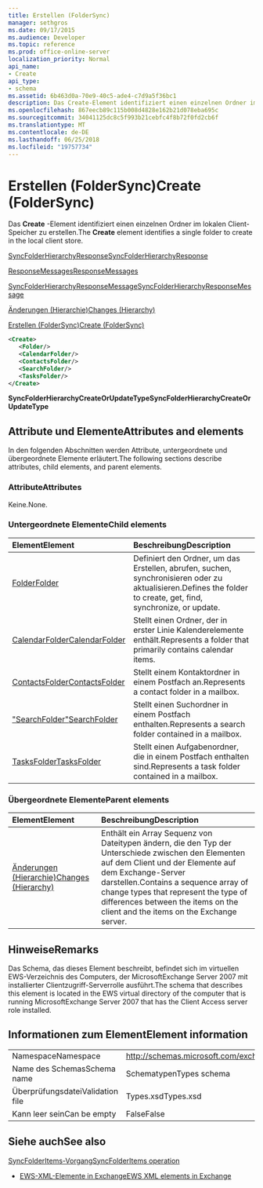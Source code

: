 ```yaml
---
title: Erstellen (FolderSync)
manager: sethgros
ms.date: 09/17/2015
ms.audience: Developer
ms.topic: reference
ms.prod: office-online-server
localization_priority: Normal
api_name:
- Create
api_type:
- schema
ms.assetid: 6b463d0a-70e9-40c5-ade4-c7d9a5f36bc1
description: Das Create-Element identifiziert einen einzelnen Ordner im lokalen Client-Speicher zu erstellen.
ms.openlocfilehash: 867eecb89c115b008d4828e162b21d078eba695c
ms.sourcegitcommit: 34041125dc8c5f993b21cebfc4f8b72f0fd2cb6f
ms.translationtype: MT
ms.contentlocale: de-DE
ms.lasthandoff: 06/25/2018
ms.locfileid: "19757734"
---
```

# <a name="create-foldersync"></a><span data-ttu-id="cbceb-103">Erstellen (FolderSync)</span><span class="sxs-lookup"><span data-stu-id="cbceb-103">Create (FolderSync)</span></span>

<span data-ttu-id="cbceb-104">Das **Create** -Element identifiziert einen einzelnen Ordner im lokalen Client-Speicher zu erstellen.</span><span class="sxs-lookup"><span data-stu-id="cbceb-104">The **Create** element identifies a single folder to create in the local client store.</span></span> 
  
[<span data-ttu-id="cbceb-105">SyncFolderHierarchyResponse</span><span class="sxs-lookup"><span data-stu-id="cbceb-105">SyncFolderHierarchyResponse</span></span>](syncfolderhierarchyresponse.md)
  
[<span data-ttu-id="cbceb-106">ResponseMessages</span><span class="sxs-lookup"><span data-stu-id="cbceb-106">ResponseMessages</span></span>](responsemessages.md)
  
[<span data-ttu-id="cbceb-107">SyncFolderHierarchyResponseMessage</span><span class="sxs-lookup"><span data-stu-id="cbceb-107">SyncFolderHierarchyResponseMessage</span></span>](syncfolderhierarchyresponsemessage.md)
  
[<span data-ttu-id="cbceb-108">Änderungen (Hierarchie)</span><span class="sxs-lookup"><span data-stu-id="cbceb-108">Changes (Hierarchy)</span></span>](changes-hierarchy.md)
  
[<span data-ttu-id="cbceb-109">Erstellen (FolderSync)</span><span class="sxs-lookup"><span data-stu-id="cbceb-109">Create (FolderSync)</span></span>](create-foldersync.md)
  
```xml
<Create>
   <Folder/>
   <CalendarFolder/>
   <ContactsFolder/>
   <SearchFolder/>
   <TasksFolder/>
</Create>
```

 <span data-ttu-id="cbceb-110">**SyncFolderHierarchyCreateOrUpdateType**</span><span class="sxs-lookup"><span data-stu-id="cbceb-110">**SyncFolderHierarchyCreateOrUpdateType**</span></span>
## <a name="attributes-and-elements"></a><span data-ttu-id="cbceb-111">Attribute und Elemente</span><span class="sxs-lookup"><span data-stu-id="cbceb-111">Attributes and elements</span></span>

<span data-ttu-id="cbceb-112">In den folgenden Abschnitten werden Attribute, untergeordnete und übergeordnete Elemente erläutert.</span><span class="sxs-lookup"><span data-stu-id="cbceb-112">The following sections describe attributes, child elements, and parent elements.</span></span>
  
### <a name="attributes"></a><span data-ttu-id="cbceb-113">Attribute</span><span class="sxs-lookup"><span data-stu-id="cbceb-113">Attributes</span></span>

<span data-ttu-id="cbceb-114">Keine.</span><span class="sxs-lookup"><span data-stu-id="cbceb-114">None.</span></span>
  
### <a name="child-elements"></a><span data-ttu-id="cbceb-115">Untergeordnete Elemente</span><span class="sxs-lookup"><span data-stu-id="cbceb-115">Child elements</span></span>

|<span data-ttu-id="cbceb-116">**Element**</span><span class="sxs-lookup"><span data-stu-id="cbceb-116">**Element**</span></span>|<span data-ttu-id="cbceb-117">**Beschreibung**</span><span class="sxs-lookup"><span data-stu-id="cbceb-117">**Description**</span></span>|
|:-----|:-----|
|[<span data-ttu-id="cbceb-118">Folder</span><span class="sxs-lookup"><span data-stu-id="cbceb-118">Folder</span></span>](folder.md) <br/> |<span data-ttu-id="cbceb-119">Definiert den Ordner, um das Erstellen, abrufen, suchen, synchronisieren oder zu aktualisieren.</span><span class="sxs-lookup"><span data-stu-id="cbceb-119">Defines the folder to create, get, find, synchronize, or update.</span></span>  <br/> |
|[<span data-ttu-id="cbceb-120">CalendarFolder</span><span class="sxs-lookup"><span data-stu-id="cbceb-120">CalendarFolder</span></span>](calendarfolder.md) <br/> |<span data-ttu-id="cbceb-121">Stellt einen Ordner, der in erster Linie Kalenderelemente enthält.</span><span class="sxs-lookup"><span data-stu-id="cbceb-121">Represents a folder that primarily contains calendar items.</span></span>  <br/> |
|[<span data-ttu-id="cbceb-122">ContactsFolder</span><span class="sxs-lookup"><span data-stu-id="cbceb-122">ContactsFolder</span></span>](contactsfolder.md) <br/> |<span data-ttu-id="cbceb-123">Stellt einem Kontaktordner in einem Postfach an.</span><span class="sxs-lookup"><span data-stu-id="cbceb-123">Represents a contact folder in a mailbox.</span></span>  <br/> |
|[<span data-ttu-id="cbceb-124">"SearchFolder"</span><span class="sxs-lookup"><span data-stu-id="cbceb-124">SearchFolder</span></span>](searchfolder.md) <br/> |<span data-ttu-id="cbceb-125">Stellt einen Suchordner in einem Postfach enthalten.</span><span class="sxs-lookup"><span data-stu-id="cbceb-125">Represents a search folder contained in a mailbox.</span></span>  <br/> |
|[<span data-ttu-id="cbceb-126">TasksFolder</span><span class="sxs-lookup"><span data-stu-id="cbceb-126">TasksFolder</span></span>](tasksfolder.md) <br/> |<span data-ttu-id="cbceb-127">Stellt einen Aufgabenordner, die in einem Postfach enthalten sind.</span><span class="sxs-lookup"><span data-stu-id="cbceb-127">Represents a task folder contained in a mailbox.</span></span>  <br/> |
   
### <a name="parent-elements"></a><span data-ttu-id="cbceb-128">Übergeordnete Elemente</span><span class="sxs-lookup"><span data-stu-id="cbceb-128">Parent elements</span></span>

|<span data-ttu-id="cbceb-129">**Element**</span><span class="sxs-lookup"><span data-stu-id="cbceb-129">**Element**</span></span>|<span data-ttu-id="cbceb-130">**Beschreibung**</span><span class="sxs-lookup"><span data-stu-id="cbceb-130">**Description**</span></span>|
|:-----|:-----|
|[<span data-ttu-id="cbceb-131">Änderungen (Hierarchie)</span><span class="sxs-lookup"><span data-stu-id="cbceb-131">Changes (Hierarchy)</span></span>](changes-hierarchy.md) <br/> |<span data-ttu-id="cbceb-132">Enthält ein Array Sequenz von Dateitypen ändern, die den Typ der Unterschiede zwischen den Elementen auf dem Client und der Elemente auf dem Exchange-Server darstellen.</span><span class="sxs-lookup"><span data-stu-id="cbceb-132">Contains a sequence array of change types that represent the type of differences between the items on the client and the items on the Exchange server.</span></span>  <br/> |
   
## <a name="remarks"></a><span data-ttu-id="cbceb-133">Hinweise</span><span class="sxs-lookup"><span data-stu-id="cbceb-133">Remarks</span></span>

<span data-ttu-id="cbceb-134">Das Schema, das dieses Element beschreibt, befindet sich im virtuellen EWS-Verzeichnis des Computers, der MicrosoftExchange Server 2007 mit installierter Clientzugriff-Serverrolle ausführt.</span><span class="sxs-lookup"><span data-stu-id="cbceb-134">The schema that describes this element is located in the EWS virtual directory of the computer that is running MicrosoftExchange Server 2007 that has the Client Access server role installed.</span></span>
  
## <a name="element-information"></a><span data-ttu-id="cbceb-135">Informationen zum Element</span><span class="sxs-lookup"><span data-stu-id="cbceb-135">Element information</span></span>

|||
|:-----|:-----|
|<span data-ttu-id="cbceb-136">Namespace</span><span class="sxs-lookup"><span data-stu-id="cbceb-136">Namespace</span></span>  <br/> |http://schemas.microsoft.com/exchange/services/2006/types  <br/> |
|<span data-ttu-id="cbceb-137">Name des Schemas</span><span class="sxs-lookup"><span data-stu-id="cbceb-137">Schema name</span></span>  <br/> |<span data-ttu-id="cbceb-138">Schematypen</span><span class="sxs-lookup"><span data-stu-id="cbceb-138">Types schema</span></span>  <br/> |
|<span data-ttu-id="cbceb-139">Überprüfungsdatei</span><span class="sxs-lookup"><span data-stu-id="cbceb-139">Validation file</span></span>  <br/> |<span data-ttu-id="cbceb-140">Types.xsd</span><span class="sxs-lookup"><span data-stu-id="cbceb-140">Types.xsd</span></span>  <br/> |
|<span data-ttu-id="cbceb-141">Kann leer sein</span><span class="sxs-lookup"><span data-stu-id="cbceb-141">Can be empty</span></span>  <br/> |<span data-ttu-id="cbceb-142">False</span><span class="sxs-lookup"><span data-stu-id="cbceb-142">False</span></span>  <br/> |
   
## <a name="see-also"></a><span data-ttu-id="cbceb-143">Siehe auch</span><span class="sxs-lookup"><span data-stu-id="cbceb-143">See also</span></span>



[<span data-ttu-id="cbceb-144">SyncFolderItems-Vorgang</span><span class="sxs-lookup"><span data-stu-id="cbceb-144">SyncFolderItems operation</span></span>](syncfolderitems-operation.md)


- [<span data-ttu-id="cbceb-145">EWS-XML-Elemente in Exchange</span><span class="sxs-lookup"><span data-stu-id="cbceb-145">EWS XML elements in Exchange</span></span>](ews-xml-elements-in-exchange.md)

